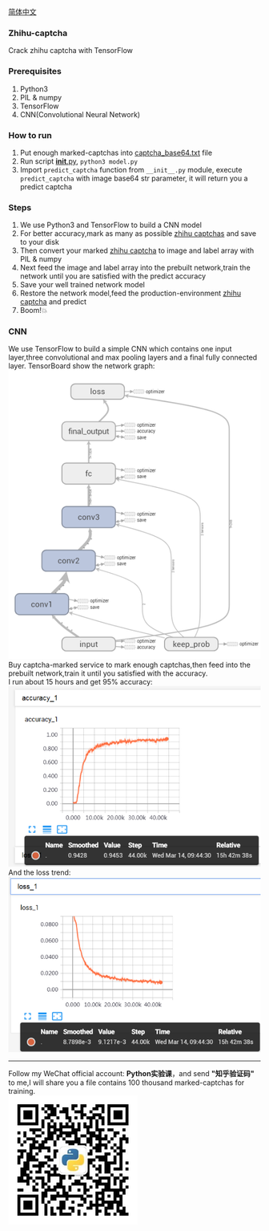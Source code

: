 [简体中文](README.zh-cn.md)
### Zhihu-captcha
Crack zhihu captcha with TensorFlow

### Prerequisites
1. Python3
2. PIL & numpy
3. TensorFlow
4. CNN(Convolutional Neural Network)

### How to run
1. Put enough marked-captchas into [captcha_base64.txt](captcha_base64.txt) file
2. Run script [__init__.py](__init__.py), `python3 model.py`
3. Import `predict_captcha` function from `__init__.py` module, execute `predict_captcha` with image base64 str parameter, it will return you a predict captcha

### Steps
1. We use Python3 and TensorFlow to build a CNN model
2. For better accuracy,mark as many as possible [zhihu captchas](https://www.zhihu.com/captcha.gif) and save to your disk
3. Then convert your marked [zhihu captcha](https://www.zhihu.com/captcha.gif) to image and label array with PIL & numpy
4. Next feed the image and label array into the prebuilt network,train the network until you are satisfied with the predict accuracy
5. Save your well trained network model
6. Restore the network model,feed the production-environment [zhihu captcha](https://www.zhihu.com/captcha.gif) and predict
7. Boom!:boom:

### CNN
We use TensorFlow to build a simple CNN which contains one input layer,three convolutional and max pooling layers and a final fully connected layer.
TensorBoard show the network graph:  
![CNN](screenshot/graph.png)  
Buy captcha-marked service to mark enough captchas,then feed into the prebuilt network,train it until you satisfied with the accuracy.  
I run about 15 hours and get 95% accuracy:  
![Accuracy trend](screenshot/accuracy.png)  
And the loss trend:  
![Loss trend](screenshot/loss.png)  

***
Follow my WeChat official account: **Python实验课**，and send **"知乎验证码"** to me,I will share you a file contains 100 thousand marked-captchas for training.  
![](screenshot/qrcode_small.jpg)
